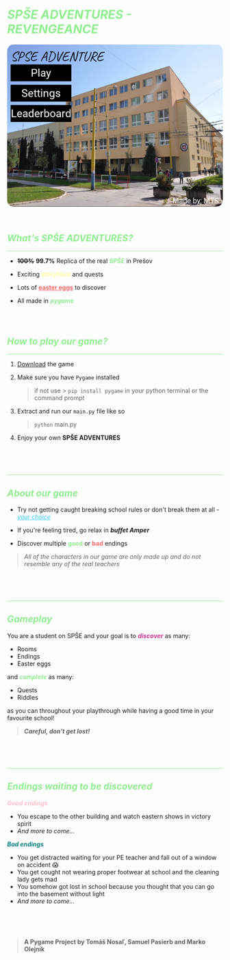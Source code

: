 <style> 
.b {color:#33CCFF}
.y {color: #FFFF99}
.r {color: #FF6666}
.g {color: lightgreen}
.p {color: pink}
.o {color: orange}
.t {color: teal}
.n {color: navy}
.pr {color: #cc3399}
</style>

# <i class="g">**SPŠE ADVENTURES - REVENGEANCE**</i>

<img src="img/title_screen.png" style="border-radius: 15px;"></img>
<div style="height: 15px"></div>

## <i class="g">**What's SPŠE ADVENTURES?**</i>
<hr style="background-color: lightgreen; border-radius: 3px">

- ~~**100%**~~ **99.7%** Replica of the real <i class="g">***SPŠE***</i> in Prešov

- Exciting <i class="y">***storylines***</i> and quests

- Lots of <u class="r"><b class="r">**easter eggs**</b></u> to discover 

- All made in <i class="g">**pygame**</i>

<div style="height: 30px"></div>

## <i class="g">**How to play our game?**</i>

<hr style="background-color: lightgreen; border-radius: 3px">

1. <r>[Download](https://spse-po.edupage.org) </r> the game

2. Make sure you have `Pygame` installed
    > if not use > `pip install pygame` in your python terminal or the command prompt

3. Extract and run our `main.py` file like so
    > `python` main.py 

4. Enjoy your own **SPŠE ADVENTURES**
<div style="height: 50px"></div>
<hr style="background-color: lightgreen">

## <i class="g">**About our game**</i>

- Try not getting caught breaking school rules or don't break them at all - <u class="b"><i class="b">your choice</i></u>

- If you're feeling tired, go relax in ***buffet Amper***

- Discover multiple <b class="g">**good**</b> or <b class="r">bad</b> endings

> *All of the characters in our game are only made up and do not resemble any of the real teachers*

<div style="height: 50px"></div>
<hr style="background-color: lightgreen">

## <i class="g">**Gameplay**</i>
You are a student on SPŠE and your goal is to <i class="pr">**discover**</i> as many:
- Rooms
- Endings
- Easter eggs

and <i class="g">**complete**</i> as many:
- Quests 
- Riddles

as you can throughout your playthrough while having a good time in your favourite school! <br>
> ***Careful, don't get lost!***
<div style="height: 50px"></div>
<hr style="background-color: lightgreen">

## <i class="g">**Endings waiting to be discovered**</i>

<i class="p">**Good endings**</i>

- You escape to the other building and watch eastern shows in victory spirit
- *And more to come...*

<i class="t">**Bad endings**</i>

- You get distracted waiting for your PE teacher and fall out of a window on accident 😱
- You get cought not wearing proper footwear at school and the cleaning lady gets mad
- You somehow got lost in school because you thought that you can go into the basement without light
- *And more to come...*

<div style="height: 50px"></div>

> **A Pygame Project by Tomáš Nosaľ, Samuel Pasierb and Marko Olejník**